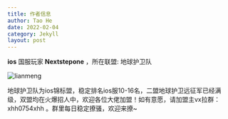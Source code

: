```yaml
---
title: 作者信息
author: Tao He
date: 2022-02-04
category: Jekyll
layout: post
---
```




**ios** 国服玩家 **Nextstepone** ，所在联盟: 地球护卫队

![lianmeng](http://funera-hk.oss-cn-hongkong.aliyuncs.com/img/lianmeng.png)



地球护卫队为ios锦标盟，稳定排名ios服10-16名，二盟地球护卫远征军已经满级，双盟均在火爆招人中，欢迎各位大佬加盟！如有意愿，请加盟主vx拉群：xhh0754xhh   。群里每日稳定撩骚，欢迎来撩~

